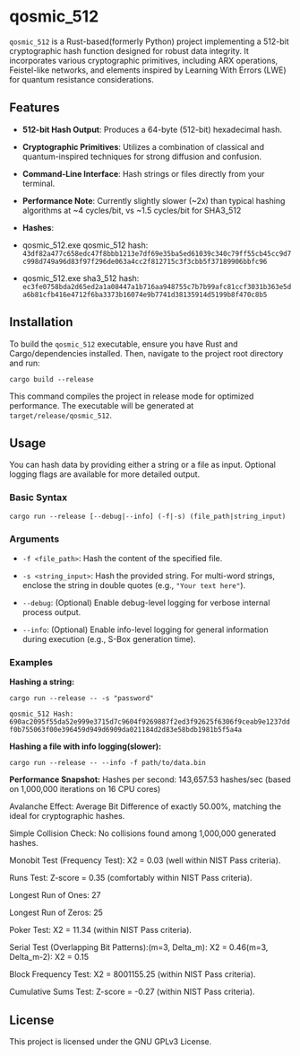 # qosmic_512

`qosmic_512` is a Rust-based(formerly Python) project implementing a 512-bit cryptographic hash function designed for robust data integrity. It incorporates various cryptographic primitives, including ARX operations, Feistel-like networks, and elements inspired by Learning With Errors (LWE) for quantum resistance considerations.

## Features

* **512-bit Hash Output**: Produces a 64-byte (512-bit) hexadecimal hash.

* **Cryptographic Primitives**: Utilizes a combination of classical and quantum-inspired techniques for strong diffusion and confusion.

* **Command-Line Interface**: Hash strings or files directly from your terminal.

* **Performance Note**: Currently slightly slower (~2x) than typical hashing algorithms at ~4 cycles/bit, vs ~1.5 cycles/bit for SHA3_512

* **Hashes**:
* qosmic_512.exe qosmic_512 hash: `43df82a477c658edc47f8bbb1213e7df69e35ba5ed61039c340c79ff55cb45cc9d7c998d749a96d83f97f296de063a4cc2f812715c3f3cbb5f37189906bbfc96`
* qosmic_512.exe sha3_512 hash: `ec3fe0758bda2d65ed2a1a08447a1b716aa948755c7b7b99afc81ccf3031b363e5da6b81cfb416e4712f6ba3373b16074e9b7741d38135914d5199b8f470c8b5`

## Installation

To build the `qosmic_512` executable, ensure you have Rust and Cargo/dependencies installed. Then, navigate to the project root directory and run:

`cargo build --release`

This command compiles the project in release mode for optimized performance. The executable will be generated at `target/release/qosmic_512`.

## Usage

You can hash data by providing either a string or a file as input. Optional logging flags are available for more detailed output.

### Basic Syntax

`cargo run --release [--debug|--info] (-f|-s) (file_path|string_input)`

### Arguments

* `-f <file_path>`: Hash the content of the specified file.

* `-s <string_input>`: Hash the provided string. For multi-word strings, enclose the string in double quotes (e.g., `"Your text here"`).

* `--debug`: (Optional) Enable debug-level logging for verbose internal process output.

* `--info`: (Optional) Enable info-level logging for general information during execution (e.g., S-Box generation time).

### Examples

**Hashing a string:**

`cargo run --release -- -s "password"`

`qosmic_512 Hash: 690ac2095f55da52e999e3715d7c9604f9269887f2ed3f92625f6306f9ceab9e1237ddf0b755063f00e396459d949d6909da021184d2d83e58bdb1981b5f5a4a`

**Hashing a file with info logging(slower):**

`cargo run --release -- --info -f path/to/data.bin`

**Performance Snapshot:**
Hashes per second: 143,657.53 hashes/sec (based on 1,000,000 iterations on 16 CPU cores)

Avalanche Effect: Average Bit Difference of exactly 50.00%, matching the ideal for cryptographic hashes.

Simple Collision Check: No collisions found among 1,000,000 generated hashes.

Monobit Test (Frequency Test): X2 = 0.03 (well within NIST Pass criteria).

Runs Test: Z-score = 0.35 (comfortably within NIST Pass criteria).

Longest Run of Ones: 27

Longest Run of Zeros: 25

Poker Test: X2 = 11.34 (within NIST Pass criteria).

Serial Test (Overlapping Bit Patterns):(m=3, Delta_m): X2 = 0.46(m=3, Delta_m-2): X2 = 0.15

Block Frequency Test: X2 = 8001155.25 (within NIST Pass criteria).

Cumulative Sums Test: Z-score = -0.27 (within NIST Pass criteria).

## License

This project is licensed under the GNU GPLv3 License.
